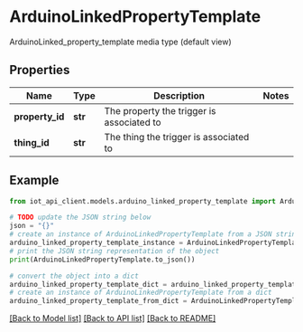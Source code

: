 # ArduinoLinkedPropertyTemplate

ArduinoLinked_property_template media type (default view)

## Properties

Name | Type | Description | Notes
------------ | ------------- | ------------- | -------------
**property_id** | **str** | The property the trigger is associated to | 
**thing_id** | **str** | The thing the trigger is associated to | 

## Example

```python
from iot_api_client.models.arduino_linked_property_template import ArduinoLinkedPropertyTemplate

# TODO update the JSON string below
json = "{}"
# create an instance of ArduinoLinkedPropertyTemplate from a JSON string
arduino_linked_property_template_instance = ArduinoLinkedPropertyTemplate.from_json(json)
# print the JSON string representation of the object
print(ArduinoLinkedPropertyTemplate.to_json())

# convert the object into a dict
arduino_linked_property_template_dict = arduino_linked_property_template_instance.to_dict()
# create an instance of ArduinoLinkedPropertyTemplate from a dict
arduino_linked_property_template_from_dict = ArduinoLinkedPropertyTemplate.from_dict(arduino_linked_property_template_dict)
```
[[Back to Model list]](../README.md#documentation-for-models) [[Back to API list]](../README.md#documentation-for-api-endpoints) [[Back to README]](../README.md)


